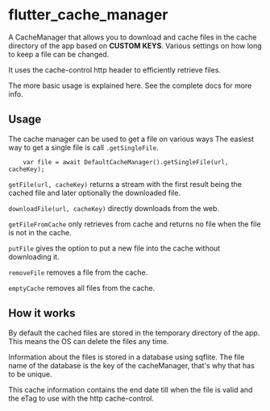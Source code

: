 # flutter_cache_manager

A CacheManager that allows you to download and cache files in the cache directory of the app based on **CUSTOM KEYS**. Various settings on how long to keep a file can be changed.

It uses the cache-control http header to efficiently retrieve files.

The more basic usage is explained here. See the complete docs for more info.

## Usage

The cache manager can be used to get a file on various ways
The easiest way to get a single file is call `.getSingleFile`.

```
    var file = await DefaultCacheManager().getSingleFile(url, cacheKey);
```
`getFile(url, cacheKey)` returns a stream with the first result being the cached file and later optionally the downloaded file.

`downloadFile(url, cacheKey)` directly downloads from the web.

`getFileFromCache` only retrieves from cache and returns no file when the file is not in the cache.

`putFile` gives the option to put a new file into the cache without downloading it.

`removeFile` removes a file from the cache. 

`emptyCache` removes all files from the cache. 

## How it works
By default the cached files are stored in the temporary directory of the app. This means the OS can delete the files any time.

Information about the files is stored in a database using sqflite. The file name of the database is the key of the cacheManager, that's why that has to be unique.

This cache information contains the end date till when the file is valid and the eTag to use with the http cache-control.
